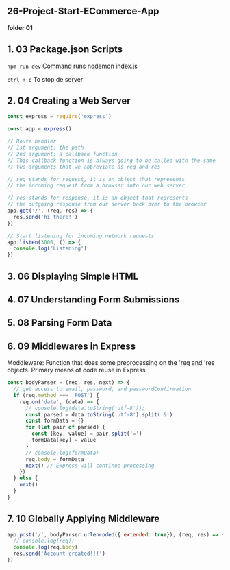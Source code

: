 ## 26-Project-Start-ECommerce-App

**folder 01**

## 1. 03 Package.json Scripts

`npm run dev` Command runs nodemon index.js

`ctrl + c` To stop de server

## 2. 04 Creating a Web Server

```javascript
const express = require('express')

const app = express()

// Route handler
// 1st argument: the path
// 2nd argument: a callback function
// This callback function is always going to be called with the same
// two arguments that we abbreviate as req and res

// req stands for request, it is an object that represents
// the incoming request from a browser into our web server

// res stands for response, it is an object that represents
// the outgoing response from our server back over to the browser
app.get('/', (req, res) => {
  res.send('hi there!')
})

// Start listening for incoming network requests
app.listen(3000, () => {
  console.log('Listening')
})
```

## 3. 06 Displaying Simple HTML

## 4. 07 Understanding Form Submissions

## 5. 08 Parsing Form Data

## 6. 09 Middlewares in Express

Moddleware: Function that does some preprocessing on the 'req and 'res objects. Primary means of code reuse in Express

```javascript
const bodyParser = (req, res, next) => {
  // get access to email, password, and passwordConfirmation
  if (req.method === 'POST') {
    req.on('data', (data) => {
      // console.log(data.toString('utf-8'));
      const parsed = data.toString('utf-8').split('&')
      const formData = {}
      for (let pair of parsed) {
        const [key, value] = pair.split('=')
        formData[key] = value
      }
      // console.log(formData)
      req.body = formData
      next() // Express will continue processing
    })
  } else {
    next()
  }
}
```

## 7. 10 Globally Applying Middleware

```javascript
app.post('/', bodyParser.urlencoded({ extended: true}), (req, res) => {
  // console.log(req);
  console.log(req.body)
  res.send('Account created!!!')
})
```

